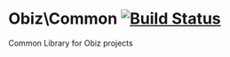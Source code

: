 # Obiz\Common [![Build Status](https://travis-ci.org/obiz/common.png?branch=travis,develop,master)](https://travis-ci.org/obiz/common?branch=travis,develop,master)

Common Library for Obiz projects